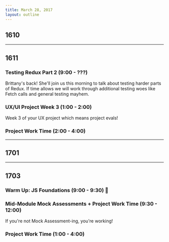 ```yaml
---
title: March 28, 2017
layout: outline
---
```


## 1610

-----------------------------------------------

## 1611

### Testing Redux Part 2 (9:00 - ???)
Brittany's back! She'll join us this morning to talk about testing harder parts of Redux. If time allows we will work through additional testing woes like Fetch calls and general testing mayhem.

### UX/UI Project Week 3 (1:00 - 2:00)
Week 3 of your UX project which means project evals!

### Project Work Time (2:00 - 4:00)

-----------------------------------------------

## 1701

-----------------------------------------------

## 1703

### Warm Up: JS Foundations (9:00 - 9:30) :muscle:

### Mid-Module Mock Assessments + Project Work Time (9:30 - 12:00)

If you're not Mock Assessment-ing, you're working!

### Project Work Time (1:00 - 4:00)

